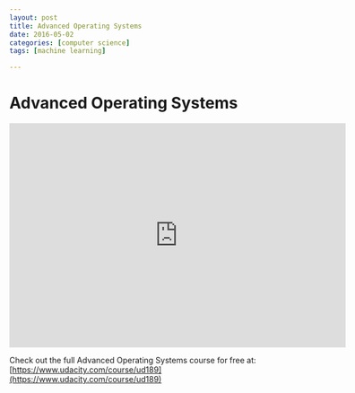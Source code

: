 ```yaml
---
layout: post
title: Advanced Operating Systems
date: 2016-05-02
categories: [computer science]
tags: [machine learning]

---
```


# Advanced Operating Systems 

<iframe width="600" height="400" src="https://www.youtube.com/embed/GTObrKKbRww?list=PLAwxTw4SYaPkKfusBLVfklgfdcB3BNpwX" frameborder="0" allowfullscreen></iframe>

Check out the full Advanced Operating Systems course for free at:   
[https://www.udacity.com/course/ud189](https://www.udacity.com/course/ud189)